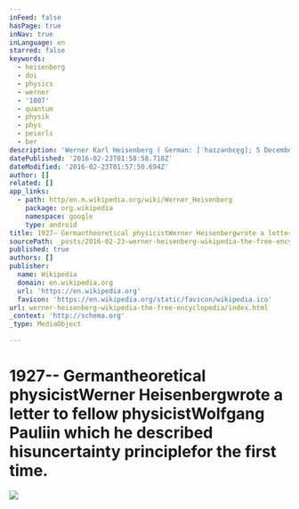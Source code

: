 ```yaml
---
inFeed: false
hasPage: true
inNav: true
inLanguage: en
starred: false
keywords:
  - heisenberg
  - doi
  - physics
  - werner
  - '1007'
  - quantum
  - physik
  - phys
  - peierls
  - ber
description: 'Werner Karl Heisenberg ( German: [ˈhaɪzənbɛɐ̯g]; 5 December 1901 - 1 February 1976) was a German theoretical physicist and one of the key pioneers of quantum mechanics. He published his work in 1925 in a breakthrough paper. In the subsequent series of papers with Max Born and Pascual Jordan, during the same year, this matrix formulation of quantum mechanics was substantially elaborated.'
datePublished: '2016-02-23T01:58:58.718Z'
dateModified: '2016-02-23T01:57:50.694Z'
author: []
related: []
app_links:
  - path: http/en.m.wikipedia.org/wiki/Werner_Heisenberg
    package: org.wikipedia
    namespace: google
    type: android
title: 1927– Germantheoretical physicistWerner Heisenbergwrote a letter to fellow physicistWolfgang Pauliin which he described hisuncertainty principlefor the first time.
sourcePath: _posts/2016-02-23-werner-heisenberg-wikipedia-the-free-encyclopedia.md
published: true
authors: []
publisher:
  name: Wikipedia
  domain: en.wikipedia.org
  url: 'https://en.wikipedia.org'
  favicon: 'https://en.wikipedia.org/static/favicon/wikipedia.ico'
url: werner-heisenberg-wikipedia-the-free-encyclopedia/index.html
_context: 'http://schema.org'
_type: MediaObject

---
```

# 1927-- Germantheoretical physicist**Werner Heisenberg**wrote a letter to fellow physicistWolfgang Pauliin which he described hisuncertainty principlefor the first time.
![](https://the-grid-user-content.s3-us-west-2.amazonaws.com/e318720b-c168-4982-a9ca-982453b35343.jpg)